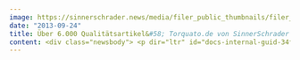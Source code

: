 ```yaml
---
image: https://sinnerschrader.news/media/filer_public_thumbnails/filer_public/cf/fd/cffd784d-9fee-4d83-a1c9-9872d0691f99/varfoldersdjk8pxf42x64d8fxslz8jcc8fc0000gnttmpbdtjts__480x288_q85_crop_subsampling-2_upscale.jpg
date: "2013-09-24"
title: Über 6.000 Qualitätsartikel&#58; Torquato.de von SinnerSchrader Commerce in Responsive Design umgesetzt
content: <div class="newsbody"> <p dir="ltr" id="docs-internal-guid-34f6bc6f-4eec-dba7-f3c6-97c8026e860e">Das Premium-Versandhaus Torquato ließ seinen internationalen Webshop unter <a href="http&#58;//www.torquato.de">http&#58;//www.torquato.de</a> mit rund 6.000 Artikeln von Commerce Plus komplett neu umsetzen. Als einer der ersten deutschen Onlineshops in dieser Größenordnung ist torquato.de in Responsive Design umgesetzt. Die E-Commerce Agentur zeichnet verantwortlich für Konzept, Design, technische Entwicklung und Qualitätssicherung. Herausgekommen ist ein performance-starker und user-freundlicher State-of-the-Art Webshop mit großen emotionalen Bühnen und Produktpräsentationen, dessen Innenleben auf der E-Commerce Plattform Magento basiert.</p> <p dir="ltr"><strong>Responsive Design</strong></p> <p dir="ltr">Der anspruchsvolle Webshop ist in Responsive Design umgesetzt, bei dem der grafische Aufbau, insbesondere die Strukturierung der einzelnen Elemente wie Navigation, Bilder und Texte, dynamisch und unter Berücksichtigung der Anforderungen des betrachtenden Gerätes erfolgt. Das flexible Designraster kann von Widescreen bis Tablet heruntergebrochen werden. Eine mobile Version für Smartphones mit voller Webshopfunktionalität ergänzt das Angebot. Apps für mobile Endgeräte sind damit überflüssig. Die Umsetzung in Responsive Design birgt zwei wesentliche Vorteile&#58; Für die Contentpflege muss erstens nur ein System mit Produkten bestückt werden. Zweitens nutzt Responsive Design die gesamte Darstellungsfläche des Endgerätes für relevanten Inhalt, sodass die Produkte optimal inszeniert werden.</p> <p dir="ltr"><strong>Shop Highlights</strong></p> <p dir="ltr">Das umfangreiche Produktsortiment von Torquato bedient den Konsumenten in allen Lebensituationen mit Qualtitäts-Artikeln. Diese sind nach Tisch&amp;Küche, Essen&amp;Trinken, Haus&amp;Wohnen, Bad&amp;Körperpflege, Gepäck&amp;Accessoires, Papier&amp;Büro sowie Für Kinder&amp;Spielzeug kategorisiert. Ein Highlight des Shops ist der digitale Hochzeitstisch. Paare können Produkte aus dem umfangreichen Sortiment von torquato.de wählen und ihren Hochzeitsgästen zum Kauf anbieten. In der sogenannten Briefpapier-Druckerei des Shops ist zudem ein Tool integriert, das dem User ermöglicht, sein Geschäftspapier individuell zu gestalten und das Ergebnis gleich zu bestellen.</p> <p dir="ltr"><strong>Magento und Performance</strong></p> <p dir="ltr">Die Commerce Plus Entwickler in Hamburg, Hannover und Berlin setzten den Webshop mit der Magento Enterprise Edition um und erweiterten das Shopsystem um Extensions und Module, die Commerce Plus in der hauseigenen D2C-Plattform bereitstellt. Unter Einsatz des D2C-Cache-Moduls ist ein hochperformanter Webshop entstanden, der durch kurze Seiten-Ladezeiten besticht. Dieser elementare Conversionhebel sorgt für einen einfachen Shopzugang und somit für volle Aufmerksamkeit auf das Produktsortiment. Zudem wurde der Bestellvorgang durch eine “3-Step-Checkout-Lösung" verkürzt, um so bis zum Kaufabschluss das Shoppen zu einem besonderen Einkaufserlebnis zu machen.</p> <p dir="ltr"><strong>Die Stürken Brüder, Vorstände Torquato&#58;</strong></p> <p dir="ltr"><em>"Wir freuen uns, unseren Kunden mit dem neuen Online-Shop künftig auf allen Endgeräten ein besonderes Einkaufserlebnis bieten zu können."</em></p> <p dir="ltr"><strong>Moritz Koch, Managing Director Commerce Plus&#58;</strong></p> <p dir="ltr"><em>“Wir freuen uns, dass wir für und mit Torquato einen der ersten deutschen Online-Shops mit riesigem Sortiment in Responsive Design umsetzen konnten. So macht online shoppen auf allen Endgeräten Spaß, und Torquato ist für die Zukunft gut gerüstet.”</em></p> <p><strong>Download </strong> Screenshots Torquato.de <a href="http&#58;//www.commerce-plus.com/files/2013/09/Torquato.de_CommercePlus_Desktop.png" target="_blank">Desktop</a>, <a href="http&#58;//www.commerce-plus.com/files/2013/09/Torquato.de_CommercePlus_Tablet.png" target="_blank">Tablet1</a>, <a href="http&#58;//www.commerce-plus.com/files/2013/09/Torquato.de_CommercePlus_Tablet2.png" target="_blank">Tablet2</a>, <a href="http&#58;//www.commerce-plus.com/files/2013/09/Torquato.de_CommercePlus_Smartphones.png" target="_blank">Smartphone</a> und <a href="http&#58;//www.commerce-plus.com/files/2013/09/Torquato_Logo_Balken_Claim.pdf" target="_blank">Unternehmenslogo.</a></p> <p><strong>Über Commerce Plus</strong></p> <p dir="ltr">Commerce Plus ist der Zusammenschluss der SinnerSchrader E-Commerce Spezialisten spot-media und next commerce 2012. 100+ Mitarbeiter in Hamburg und Hannover betreuen Kunden wie Tchibo, Ernsting’s family, expert und Jack Wolfskin.</p> <p dir="ltr">Commerce Plus realisiert digitale Vertriebskonzepte für Markenhersteller und Händler. Als führende E-Commerce Agentur entwickeln wir innovative Online-Einkaufserlebnisse, die Konsumenten begeistern und langfristig binden. Im Team mit unseren Kunden und Partnern liefern wir von der strategischen Beratung, über die Konzeption und Umsetzung von Online Shops und E-Commerce Plattformen, bis zu E-Commerce Management und Betrieb innovative Lösungen auf erprobten technologischen Standards und zuverlässigen Service, Tag für Tag.</p> <p dir="ltr"><strong>Über Torquato AG</strong></p> <p dir="ltr">Torquato ist ein Premium-Versandhaus, welches im Jahr 2000 in Geesthacht bei Hamburg gegründet wurde. Das Sortiment von Torquato besteht aus hochwertigen, seltenen und klassischen Produkten der Bereiche Tisch &amp; Küche, Haus &amp; Wohnen, Schuhe &amp; Kleidung, Körperpflege, Gepäck, Outdoor &amp; Accessoires, Papier &amp; Büro sowie Für Kinder &amp; Spielzeug.</p> <p dir="ltr">Oberster Leitsatz bei der Auswahl der Produkte durch die Eigentümerfamilie ist der Wahlspruch&#58; "ausgesucht gut". Nur Produkte, die dieses Prädikat verdienen, finden sich bei Torquato im Angebot. Produkte die einfach gut und schön sind und die die Kunden von Torquato ihren Freunden oder am liebsten sich selber schenken würden.</p> <p dir="ltr">Neben einer ausgezeichneten Qualität führt die sorgfältige Produktauswahl - nicht zuletzt auch in geschmacklicher Hinsicht - zu einem einzigartigen Sortiment und Einkaufserlebnis. Konsequent klassische, zeitlose Formen und Designs spielen dabei eine ebenso wichtige Rolle wie das Aha-Erlebnis der Kunden, die Produkte wiederentdecken, die sie aus ihrer Kindheit kennen und heute kaum noch kaufen können. Eine zunehmende Anzahl an Eigenentwicklungen und Exklusivprodukten schärfen dieses Profil zusätzlich.</p> <p dir="ltr">Torquato ist ein reines Familien-Unternehmen. Die Vorstände Axel, Max und Moritz Stürken führen Torquato gemeinsam mit Ihrem Vater Kurt Stürken, der zudem Aufsichtratvorsitzender der Torquato AG ist.</p> <p dir="ltr"><strong>Kontakt</strong></p> <p dir="ltr">Sebastian Kehr<br/> +49 40 24828 751<br/> <a href="mailto&#58;kehr@commerce-plus.com">kehr@commerce-plus.com</a></p> <p dir="ltr"><a href="http&#58;//www.commerce-plus.com">http&#58;//www.commerce-plus.com<br/> </a><a href="https&#58;//twitter.com/commerceplus1">https&#58;//twitter.com/commerceplus1<br/> </a><a href="http&#58;//www.facebook.com/commerceplus1">http&#58;//www.facebook.com/commerceplus1<br/> </a><a href="https&#58;//plus.google.com/102899388550483827030">https&#58;//plus.google.com/102899388550483827030</a></p> <p> <a class="news-backlink" href="/de/"> <svg class="svg-ico svg-ico--arrow-left"> <use xlink&#58;href="#arrow-down"></use> </svg>Zurück zur Presse Übersicht </a> </p> </div>
---
```

